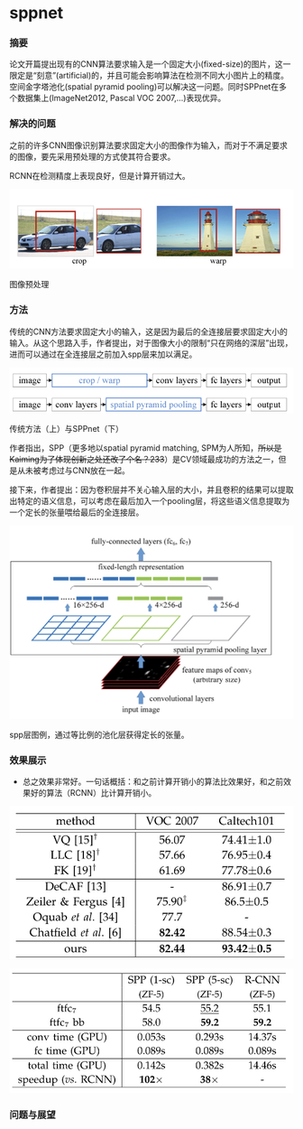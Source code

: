 # sppnet

### 摘要

论文开篇提出现有的CNN算法要求输入是一个固定大小(fixed-size)的图片，这一限定是“刻意”(artificial)的，并且可能会影响算法在检测不同大小图片上的精度。空间金字塔池化(spatial pyramid pooling)可以解决这一问题。同时SPPnet在多个数据集上(ImageNet2012, Pascal VOC 2007,…)表现优异。

### 解决的问题

之前的许多CNN图像识别算法要求固定大小的图像作为输入，而对于不满足要求的图像，要先采用预处理的方式使其符合要求。

RCNN在检测精度上表现良好，但是计算开销过大。

![图像预处理](sppnet%209bfdb274fd8a4af885f491cf1d0479f3/Untitled.png)

图像预处理

### 方法

传统的CNN方法要求固定大小的输入，这是因为最后的全连接层要求固定大小的输入。从这个思路入手，作者提出，对于图像大小的限制“只在网络的深层”出现，进而可以通过在全连接层之前加入spp层来加以满足。

![传统方法（上）与SPPnet（下）](sppnet%209bfdb274fd8a4af885f491cf1d0479f3/Untitled%201.png)

传统方法（上）与SPPnet（下）

作者指出，SPP（更多地以spatial pyramid matching, SPM为人所知，~~所以是Kaiming为了体现创新之处还改了个名？233~~）是CV领域最成功的方法之一，但是从未被考虑过与CNN放在一起。

接下来，作者提出：因为卷积层并不关心输入层的大小，并且卷积的结果可以提取出特定的语义信息，可以考虑在最后加入一个pooling层，将这些语义信息提取为一个定长的张量喂给最后的全连接层。

![spp层图例，通过等比例的池化层获得定长的张量。](sppnet%209bfdb274fd8a4af885f491cf1d0479f3/Untitled%202.png)

spp层图例，通过等比例的池化层获得定长的张量。

### 效果展示

- 总之效果非常好。一句话概括：和之前计算开销小的算法比效果好，和之前效果好的算法（RCNN）比计算开销小。

![Untitled](sppnet%209bfdb274fd8a4af885f491cf1d0479f3/Untitled%203.png)

![Untitled](sppnet%209bfdb274fd8a4af885f491cf1d0479f3/Untitled%204.png)

### 问题与展望